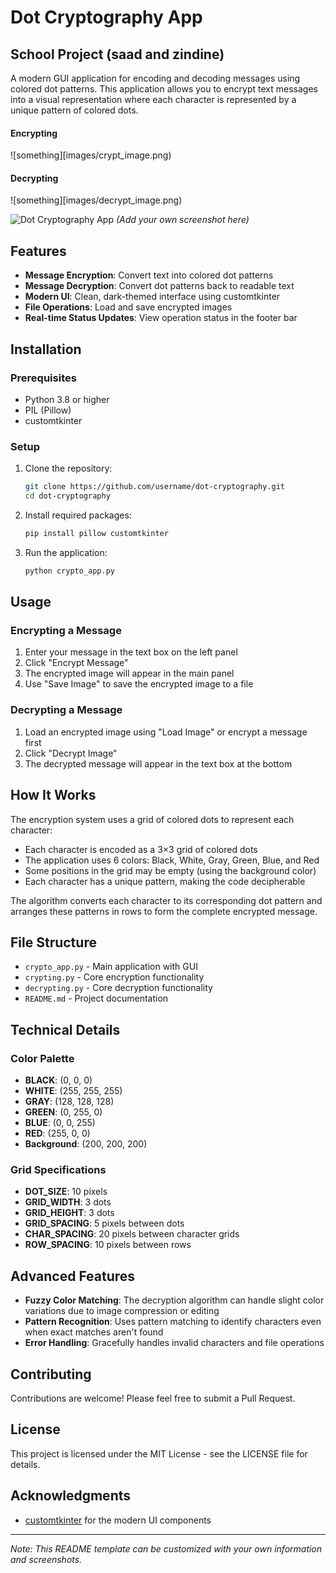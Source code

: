 # Dot Cryptography App

## School Project (saad and zindine)

A modern GUI application for encoding and decoding messages using colored dot patterns. This application allows you to encrypt text messages into a visual representation where each character is represented by a unique pattern of colored dots.


#### Encrypting
![something][images/crypt_image.png)


#### Decrypting
![something][images/decrypt_image.png)

![Dot Cryptography App](https://github.com/username/dot-cryptography/assets/screenshot.png) *(Add your own screenshot here)*

## Features

- **Message Encryption**: Convert text into colored dot patterns
- **Message Decryption**: Convert dot patterns back to readable text
- **Modern UI**: Clean, dark-themed interface using customtkinter
- **File Operations**: Load and save encrypted images
- **Real-time Status Updates**: View operation status in the footer bar

## Installation

### Prerequisites

- Python 3.8 or higher
- PIL (Pillow)
- customtkinter

### Setup

1. Clone the repository:
   ```bash
   git clone https://github.com/username/dot-cryptography.git
   cd dot-cryptography
   ```

2. Install required packages:
   ```bash
   pip install pillow customtkinter
   ```

3. Run the application:
   ```bash
   python crypto_app.py
   ```

## Usage

### Encrypting a Message

1. Enter your message in the text box on the left panel
2. Click "Encrypt Message"
3. The encrypted image will appear in the main panel
4. Use "Save Image" to save the encrypted image to a file

### Decrypting a Message

1. Load an encrypted image using "Load Image" or encrypt a message first
2. Click "Decrypt Image"
3. The decrypted message will appear in the text box at the bottom

## How It Works

The encryption system uses a grid of colored dots to represent each character:

- Each character is encoded as a 3×3 grid of colored dots
- The application uses 6 colors: Black, White, Gray, Green, Blue, and Red
- Some positions in the grid may be empty (using the background color)
- Each character has a unique pattern, making the code decipherable

The algorithm converts each character to its corresponding dot pattern and arranges these patterns in rows to form the complete encrypted message.

## File Structure

- `crypto_app.py` - Main application with GUI
- `crypting.py` - Core encryption functionality
- `decrypting.py` - Core decryption functionality
- `README.md` - Project documentation

## Technical Details

### Color Palette

- **BLACK**: (0, 0, 0)
- **WHITE**: (255, 255, 255)
- **GRAY**: (128, 128, 128)
- **GREEN**: (0, 255, 0)
- **BLUE**: (0, 0, 255)
- **RED**: (255, 0, 0)
- **Background**: (200, 200, 200)

### Grid Specifications

- **DOT_SIZE**: 10 pixels
- **GRID_WIDTH**: 3 dots
- **GRID_HEIGHT**: 3 dots
- **GRID_SPACING**: 5 pixels between dots
- **CHAR_SPACING**: 20 pixels between character grids
- **ROW_SPACING**: 10 pixels between rows

## Advanced Features

- **Fuzzy Color Matching**: The decryption algorithm can handle slight color variations due to image compression or editing
- **Pattern Recognition**: Uses pattern matching to identify characters even when exact matches aren't found
- **Error Handling**: Gracefully handles invalid characters and file operations

## Contributing

Contributions are welcome! Please feel free to submit a Pull Request.

## License

This project is licensed under the MIT License - see the LICENSE file for details.

## Acknowledgments

- [customtkinter](https://github.com/TomSchimansky/CustomTkinter) for the modern UI components

---

*Note: This README template can be customized with your own information and screenshots.*
